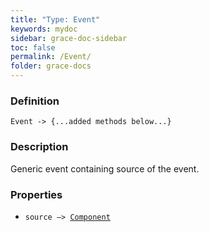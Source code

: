 ```yaml
---
title: "Type: Event"
keywords: mydoc
sidebar: grace-doc-sidebar
toc: false
permalink: /Event/
folder: grace-docs
---
```


### Definition
`Event -> {...added methods below...}`

### Description
Generic event containing source of the event.

### Properties
- `source —> `[`Component`](/grace-documentation/Component)  
  

